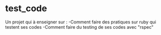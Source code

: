 # test_code
Un projet qui à enseigner sur : 
-Comment faire des pratiques sur ruby qui testent ses codes
-Comment faire du testing de ses codes avec "rspec"
